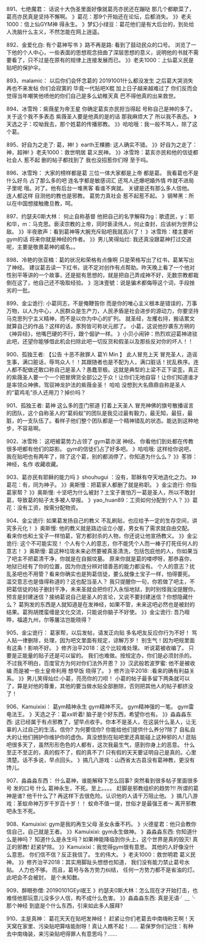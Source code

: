 891、七绝魔君： 话说十大伪圣里面好像就葛亮亦民还在蹦哒
那几个都歇菜了，葛亮亦民真是坚持不懈啊。
》葛花：那9个开始还在论坛，后都消失。
》》老夫1000：信上仙GYM神 得永生。
》梦幻小绿豆：葛花他们是有大后台的，到处给人洗脑什么主义，不然怎能在网上逍遥。

892、金爱化白:  有个葛神写书
》路不再是路: 看到了鼓动民众的口号。
浏览了一下他的个人中心，一些表面的思想观念扭曲了深层思想的意义，说明他的书就不需要看了，只不过是在原有的规律上连接发展而已。
》》老夫1000：上仙葛义民是贴吧的保护伞。

893、malamic： 以后你们会怀念葛的
20191001什么都没发生
之后葛大哭消失
再也不来发帖
你们会寂寞的
毕竟一代贴吧X棍
加上日子越来越难过了
你们反而会觉得当年嘲笑他喷他的你们自己是多么幼稚天真
巴不得他真的出来救世。

894、冰雪玲：紫薇星为帝王星
你确定葛亥亦民担当得起 号称自己是神的多了。
关于这个我不多表态 紫薇圣人要是他真的是的话 那我麻烦大了 所以我不表态。
》天选之子：哎呦我去，那个姓葛的传播邪教。
》》哈哈哦：我一般不骂人，除了这个葛。

895、好自为之走了:  葛，神!
》earth王棵勝: 这人确实不错。
》》好自为之走了：神，超神!
》老夫1000：救世明居 葛义民神。
》》冰雪玲：葛亥亦民和他的信徒都社会人 惹不起 删的帖子都找到了 我也没招惹你们呀 至于吗。

896、冰雪玲： 大家的榜样都是葛
三位一体大家都是上帝 都是葛。
我看葛也不是什么好鸟 占了那么多的吧 连名字都是敏感词汇 还骂人还爆吧婚外情 咋就不进局子里呢 
哦。对了。他有后台一堆黑客 看谁不爽就。
关键是还有那么多人信他。
连人都这样 目测他的教也是邪教。
葛势力真社会 惹不起惹不起。
》钢琴黑：所以在中国想接触撒旦教，呵。

897、约瑟夫0斯大林： 何止自称基督
他把自己的名字解释为g：歌遗民，y：耶和华，m：马克思。亵渎宗教的上帝，同时亵渎伟人，何止查封，应该树为世界公敌。
》》半夜歌声：看到葛神等大腕充斥贴吧我就高兴了！
》冰雪玲：楼主要听gym的话 将来你就是神经的作者。
》》男儿笑得灿烂: 我还真没跟葛神打过交道呢，主要是敬畏葛神的威名。。

898、冷艳的张亚楠：葛的状况和荣格有点像啊
只是荣格写出了红书，葛某写出了神经。
建议葛去读一下红书，说不定对创作有点帮助。昨天晚上看了一个他对性别平等讲的一个故事，还是挺有思想的，就是把自己弄成神不好，无数宗教都栽倒在这了，他自己还不吸取经验。
》泡沫壹號：说是骗术都侮辱这个词，手段挫劣的一批。

899、金尘诡行:   小葛同志，不是俺鞭笞你
而是你的唯心主义根本是错误的，万事万物，以人为中心，人民群众是生产力，人民矛盾是社会进步的源动力，你要坚持马克思列宁主义精神，而不是以你为中心的扩列。
就圣经，左攫右挦，搬话累文就算自己的作品？这样的话，豕狗皆可称状元郎了。
小葛，这说他抄袭东方朔的《神异经》，他嘴巴硬的不行，跟个倔驴一样。
》小贝小闹钟：热烈欢迎葛神进驻此吧，还望你能够借此机会扫除此吧一切反货和假圣以及那些反对你的坏人！！

900、孤独王者:  【公告 十恶不赦罪人 葛Yi Min 】
此人冒充上天 冒充圣人，造谣生事，满口脏话，辱骂众人！！其跟随者也是不配为人，满口脏话！扰乱秩序。连人都不配做还敢口称自己是圣人？愚蠢至极。这就是典型的上梁不正下梁歪。真正的紫薇圣人要一个一个把冒牌货全部公之于众！让你们无地自容！让你们知道谁才是率领众神佛，驾驭神龙护法的紫薇金圣！
哈哈 没想到大名鼎鼎自称是圣人的“葛鸡毛”杀人还用刀？掉价吗？

901、孤独王者:  葛神 这么多的歪门邪道
打着上天圣人 冒充神佛的旗号散播谣言的团队，这个自称圣人的“葛蚂蚁”的团队是我见过最有毅力，最无知，最狂，最脏，的一支队伍了。看样子他们整个团队都是一个精神错乱的状态。能达到这种地步，不容易啊。

902、冰雪玲：  这吧被葛势力占领了
gym葛亦泯 神经。
你看他们到处都在传教 很多吧都有他们的踪影。
gym的信徒们占了好多吧。
》哈哈哦: 这样给你说吧，我在贴吧也有两年了，除了这个葛，别的都消停了，你知道为什么么？
》》苳铧：神经，名作 收藏收藏。

903、葛亦民有耶稣的能力吗
》shouhugui ：没有，耶稣有夺天地造化之力。
》》葛花：有，同为神子。
》》奥斯慢：把葛家人都删了就是称职。
》金尘诡行: 你指葛家帮？
》》奥斯慢: 十坚吧为什么被封？土宝子害怕万一葛是圣人，所以不敢封葛，导致葛的帖子太多被人举报。
》yao_huan89：工资如何分配到个人？
》》葛花：没有工资，按需分配物资。

904、金尘诡行:   如果葛发扬自己的教义
不乱刷贴，也应给予一定的生存空间，讲究多元化！
》奥斯慢: 他的教义就是路边设立小屋，男女有了需求就自由交配。
看来你也和土宝子一样怕葛，官方都封杀的人物，你还说让他宣扬教义。
》》金尘诡行: 这个不可能实现！
个人有个人的意志，你不能凭个人而一棒子打死任何人的意志！
》奥斯慢: 葛这种垃圾未来必然要被真圣清洗，包括包庇他的人，你如果当了吧主不把葛清干净，你就是在自掘坟墓。
原来你就是葛的喽啰呀，那恭喜你，地狱已经有了你的位置，因为你连分辨对错善恶的能力都没有。
个人的意志？扰乱圣吧也不用管？看来你确实也是狗葛信徒，要么就像土宝子一样，怕得要死。
滥交意志也是值得称道的？这也配当圣人？
我只提醒你一句，你若做了吧主，不把葛信徒的帖子删封干净，未来圣就会把你打入永恒地狱，到时别怪我没提醒你。
预言是封建迷信？接纳葛说自己是圣人的言论，又说不要封建迷信？你想隐藏什么？
葛狗发的东西是人就知道是在发神经，如果不管，未来这吧必然也是被封的结果。葛狗胡搅蛮缠是文化交流，只能说你脑子不好使。
》》金尘诡行: 吾乃晊晔，福逵九州，尔等屠沽岂能晓得？

905、金尘诡行： 葛家帮，以后发帖，请发正向贴
多名吧友反应你行为不好！
骂人贴一律删除，处理，因为吧文里面有规定，谅解万岁！
别生气！因为吧规里面有这条！影响不好。
》修齐治平2018：这个比较难处理。
听说葛被收编了。
只要是正能量的贴子还是可以留的。
我们也难做。按规定办，你们是必须封杀的。不过我不明白，百度官方为何对你们法外开恩？
》》汉武般若波罗蜜: 他不是被收编 而是被一些土皇帝利用 想早饭 晓得了。
》修齐治平2018: :看来的确有利益关系。
》》男儿笑得灿烂:小葛，亮亮你的刀呗！
小葛的帖子最多留下两条就可以了，算是对他的尊重，其他的要当做水贴全部删除，否则把其他人的帖子都挤没了！

906、Kamuixixi： 葛ym精神永生
gym精神不灭。
gym精神强的一笔。
gym雷电法王。
》天选之子：葛xx听着! 脑子是个好东西，希望你也有。
》》淼淼淼东西: 这已经属于有点邪教了，望早点收手。你本不是圣人，在这装什么圣人，让无辜的人过自己的生活。信你? 为何要信你? 你能给他们提供什么养分?除了 自私自大的让他们拥护你维护你的虚伪。真没想到在贴吧里还真能碰上这种邪的人! 逛贴吧很多天了，虽然形形色色的人都有，这次我最生气，感到你身上的恶意。
什么至正不至正的，真的假不了，假的真不了! 只有假的天天要证明自己是真的。心里清楚。话不多说，早点回头。
》搞几八游戏：山西省太古县没有葛神教，更没有馋儿。

907、淼淼淼东西：  什么葛神，谁能解释下怎么回事?
突然看到很多帖子里面很多号 发的口号 什么 葛神永生，不死。至上。。。。
赶脚是邪教组织的趋势?!!
所谓的葛神是谁? 他干什么了? 再这样下去很危险。认识他的人请千万阻止他。
》搞几八游戏：革蚁命神万岁千岁百十岁！！
蚁命不值一提，世俗才是最强王者～
离开邪教吧永生不死。

908、Kamuixixi:  gym是我的再生父母
圣女永垂不朽。
》火德星君：他只会教你信自己，自己就是王者。
》》Kamuixixi: gym永生做神。
》淼淼淼东西: 你知道什么是神吗？ 知道什么是永生吗？如果神能降临到你头上，这个世界是真的毁灭! 真正的邪教! 赶紧铲除。
》》Kamuixixi：我觉得gym很有意思。
其他的人好像没什么意思。
你们信不信？反正我信了。
生的伟大。
》老夫1000：救世明君 葛义民神。
》》修齐治平2018：其实用脚趾头想想也知道，
我们没有能力禁止葛号水贴。
人力也不够。
而且，葛号与各方势力纠结，
任何一方势力都不是省油的灯。
此吧会不会被封，
是个未知数。

909、醉眼弥僧:  20190101GEyi珉王
》约瑟夫0斯大林：怎么现在才开始打击，也难怪他那玩意儿没多少人信，构不成什么危害。
》》淼淼淼东西: 真是无语╯﹏╰ 那个神经 到底是个什么东西，引来如此多人膜拜?

910、主是真神：  葛花天天在贴吧发神经！
赶紧让你们老葛去中南嗨称王啊！天天窝在家里、污染贴吧算啥能耐呀！真让人瞧不起！……
葛保罗你们记住：有种去中南嗨装，来污染贴吧得罪人有意思吗？……